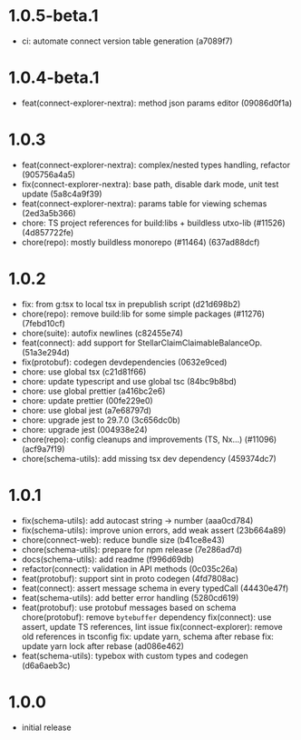# 1.0.5-beta.1

-   ci: automate connect version table generation (a7089f7)

# 1.0.4-beta.1

-   feat(connect-explorer-nextra): method json params editor (09086d0f1a)

# 1.0.3

-   feat(connect-explorer-nextra): complex/nested types handling, refactor (905756a4a5)
-   fix(connect-explorer-nextra): base path, disable dark mode, unit test update (5a8c4a9f39)
-   feat(connect-explorer-nextra): params table for viewing schemas (2ed3a5b366)
-   chore: TS project references for build:libs + buildless utxo-lib (#11526) (4d857722fe)
-   chore(repo): mostly buildless monorepo (#11464) (637ad88dcf)

# 1.0.2

-   fix: from g:tsx to local tsx in prepublish script (d21d698b2)
-   chore(repo): remove build:lib for some simple packages (#11276) (7febd10cf)
-   chore(suite): autofix newlines (c82455e74)
-   feat(connect): add support for StellarClaimClaimableBalanceOp. (51a3e294d)
-   fix(protobuf): codegen devdependencies (0632e9ced)
-   chore: use global tsx (c21d81f66)
-   chore: update typescript and use global tsc (84bc9b8bd)
-   chore: use global prettier (a416bc2e6)
-   chore: update prettier (00fe229e0)
-   chore: use global jest (a7e68797d)
-   chore: upgrade jest to 29.7.0 (3c656dc0b)
-   chore: upgrade jest (004938e24)
-   chore(repo): config cleanups and improvements (TS, Nx...) (#11096) (acf9a7f19)
-   chore(schema-utils): add missing tsx dev dependency (459374dc7)

# 1.0.1

-   fix(schema-utils): add autocast string -> number (aaa0cd784)
-   fix(schema-utils): improve union errors, add weak assert (23b664a89)
-   chore(connect-web): reduce bundle size (b41ce8e43)
-   chore(schema-utils): prepare for npm release (7e286ad7d)
-   docs(schema-utils): add readme (f996d69db)
-   refactor(connect): validation in API methods (0c035c26a)
-   feat(protobuf): support sint in proto codegen (4fd7808ac)
-   feat(connect): assert message schema in every typedCall (44430e47f)
-   feat(schema-utils): add better error handling (5280cd619)
-   feat(protobuf): use protobuf messages based on schema chore(protobuf): remove `bytebuffer` dependency fix(connect): use assert, update TS references, lint issue fix(connect-explorer): remove old references in tsconfig fix: update yarn, schema after rebase fix: update yarn lock after rebase (ad086e462)
-   feat(schema-utils): typebox with custom types and codegen (d6a6aeb3c)

# 1.0.0

-   initial release

